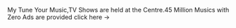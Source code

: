 My Tune 
Your Music,TV Shows are held at the Centre.45 Million Musics with Zero Ads are provided click here -> 
